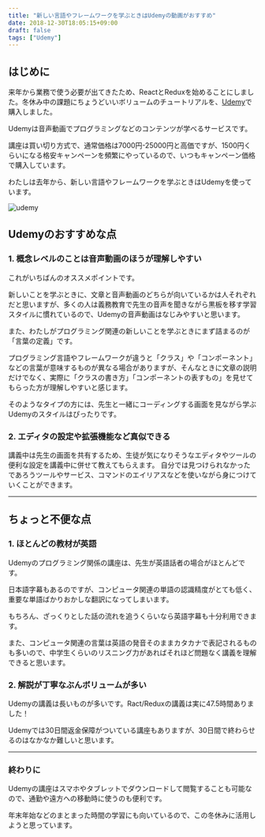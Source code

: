 ```yaml
---
title: "新しい言語やフレームワークを学ぶときはUdemyの動画がおすすめ"
date: 2018-12-30T18:05:15+09:00
draft: false
tags: ["Udemy"]
---
```


## はじめに
来年から業務で使う必要が出てきたため、ReactとReduxを始めることにしました。冬休み中の課題にちょうどいいボリュームのチュートリアルを、[Udemy](https://www.udemy.com/)で購入しました。

Udemyは音声動画でプログラミングなどのコンテンツが学べるサービスです。

講座は買い切り方式で、通常価格は7000円-25000円と高価ですが、1500円くらいになる格安キャンペーンを頻繁にやっているので、いつもキャンペーン価格で購入しています。

わたしは去年から、新しい言語やフレームワークを学ぶときはUdemyを使っています。

![udemy](/images/articles/udemy.png)

## Udemyのおすすめな点
### 1. 概念レベルのことは音声動画のほうが理解しやすい
これがいちばんのオススメポイントです。

新しいことを学ぶときに、文章と音声動画のどちらが向いているかは人それぞれだと思いますが、多くの人は義務教育で先生の音声を聞きながら黒板を移す学習スタイルに慣れているので、Udemyの音声動画はなじみやすいと思います。

また、わたしがプログラミング関連の新しいことを学ぶときにまず詰まるのが「言葉の定義」です。

プログラミング言語やフレームワークが違うと「クラス」や「コンポーネント」などの言葉が意味するものが異なる場合がありますが、そんなときに文章の説明だけでなく、実際に「クラスの書き方」「コンポーネントの表すもの」を見せてもらった方が理解しやすいと感じます。

そのようなタイプの方には、先生と一緒にコーディングする画面を見ながら学ぶUdemyのスタイルはぴったりです。


### 2. エディタの設定や拡張機能など真似できる
講義中は先生の画面を共有するため、生徒が気になりそうなエディタやツールの便利な設定を講義中に併せて教えてもらえます。
自分では見つけられなかったであろうツールやサービス、コマンドのエイリアスなどを使いながら身につけていくことができます。

***

## ちょっと不便な点
### 1. ほとんどの教材が英語
Udemyのプログラミング関係の講座は、先生が英語話者の場合がほとんどです。

日本語字幕もあるのですが、コンピュータ関連の単語の認識精度がとても低く、重要な単語ばかりおかしな翻訳になってしまいます。

もちろん、ざっくりとした話の流れを追うくらいなら英語字幕も十分利用できます。

また、コンピュータ関連の言葉は英語の発音そのままカタカナで表記されるものも多いので、中学生くらいのリスニング力があればそれほど問題なく講義を理解できると思います。

### 2. 解説が丁寧なぶんボリュームが多い
Udemyの講義は長いものが多いです。Ract/Reduxの講義は実に47.5時間ありました！

Udemyでは30日間返金保障がついている講座もありますが、30日間で終わらせるのはなかなか難しいと思います。

***

### 終わりに
Udemyの講座はスマホやタブレットでダウンロードして閲覧することも可能なので、通勤や遠方への移動時に使うのも便利です。

年末年始などのまとまった時間の学習にも向いているので、この冬休みに活用しようと思っています。